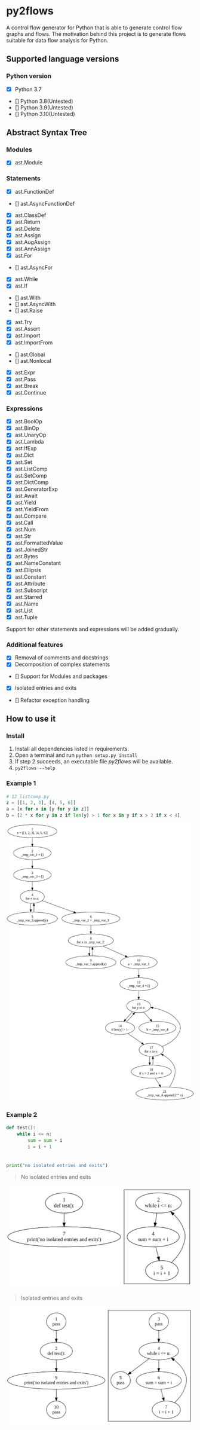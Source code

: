 # py2flows

A control flow generator for Python that is able to generate control flow graphs and flows. The motivation behind this
project is to generate flows suitable for data flow analysis for Python.

## Supported language versions

### Python version

- [x] Python 3.7
- [] Python 3.8(Untested)
- [] Python 3.9(Untested)
- [] Python 3.10(Untested)

## Abstract Syntax Tree

### Modules

- [x] ast.Module

### Statements

- [x] ast.FunctionDef
- [] ast.AsyncFunctionDef
- [x] ast.ClassDef
- [x] ast.Return
- [x] ast.Delete
- [x] ast.Assign
- [x] ast.AugAssign
- [x] ast.AnnAssign
- [x] ast.For
- [] ast.AsyncFor
- [x] ast.While
- [x] ast.If
- [] ast.With
- [] ast.AsyncWith
- [] ast.Raise
- [x] ast.Try
- [x] ast.Assert
- [x] ast.Import
- [x] ast.ImportFrom
- [] ast.Global
- [] ast.Nonlocal
- [x] ast.Expr
- [x] ast.Pass
- [x] ast.Break
- [x] ast.Continue

### Expressions

- [x] ast.BoolOp
- [x] ast.BinOp
- [x] ast.UnaryOp
- [x] ast.Lambda
- [x] ast.IfExp
- [x] ast.Dict
- [x] ast.Set
- [x] ast.ListComp
- [x] ast.SetComp
- [x] ast.DictComp
- [x] ast.GeneratorExp
- [x] ast.Await
- [x] ast.Yield
- [x] ast.YieldFrom
- [x] ast.Compare
- [x] ast.Call
- [x] ast.Num
- [x] ast.Str
- [x] ast.FormattedValue
- [x] ast.JoinedStr
- [x] ast.Bytes
- [x] ast.NameConstant
- [x] ast.Ellipsis
- [x] ast.Constant
- [x] ast.Attribute
- [x] ast.Subscript
- [x] ast.Starred
- [x] ast.Name
- [x] ast.List
- [x] ast.Tuple

Support for other statements and expressions will be added gradually.

### Additional features

- [x] Removal of comments and docstrings
- [x] Decomposition of complex statements
- []  Support for Modules and packages
- [x] Isolated entries and exits
- [] Refactor exception handling

## How to use it

### Install

1. Install all dependencies listed in requirements.
2. Open a terminal and run `python setup.py install`
3. If step 2 succeeds, an executable file *py2flows* will be available.
4. `py2flows --help`

### Example 1

```python
# 12_listcomp.py
z = [[1, 2, 3], [4, 5, 6]]
a = [x for x in [y for y in z]]
b = [2 * x for y in z if len(y) > 1 for x in y if x > 2 if x < 4]
```

![Example](images/12_listcomp.svg)

### Example 2

```python
def test():
    while i <= n:
        sum = sum + i
        i = i + 1


print("no isolated entries and exits")
```

> No isolated entries and exits

![No isolated entries and exits](images/noiso.svg)

> Isolated entries and exits

![Isolated entries and exits](images/iso.svg)